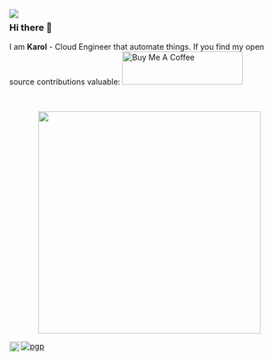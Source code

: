 <img align="left" src="https://e-dot.uk/static/files/social.jpg">


### Hi there 👋

I am **Karol** - Cloud Engineer that automate things. If you find my open source contributions valuable: <a href="https://www.buymeacoffee.com/evilr00t" target="_blank"><img src="https://cdn.buymeacoffee.com/buttons/v2/default-yellow.png" alt="Buy Me A Coffee" style="height: 60px !important;width: 217px !important;" ></a>



<br>

<p align = "center">
  <img src = "https://github-readme-stats.vercel.app/api?username=evilr00t&show_icons=true&" width = 400>
</p>

[![pgp](https://img.shields.io/keybase/pgp/evilroot
)](https://github.com/evilr00t.gpg)
<a href='https://twitter.com/evilr00t/'><img align='left' alt="twitter" src="https://raw.githubusercontent.com/rahul-jha98/rahul-jha98/561d474902b59c7429ec22bb73e225696c27b202/assets/twitter.svg" height='18px'/></a>

